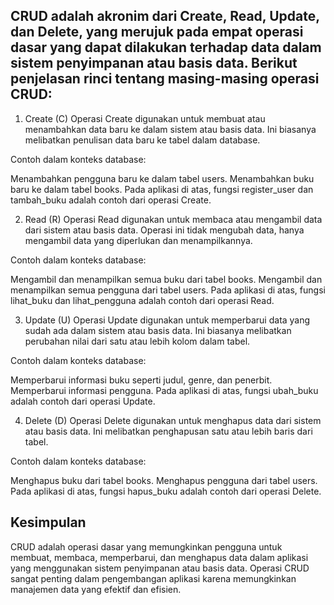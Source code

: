 ## CRUD adalah akronim dari Create, Read, Update, dan Delete, yang merujuk pada empat operasi dasar yang dapat dilakukan terhadap data dalam sistem penyimpanan atau basis data. Berikut penjelasan rinci tentang masing-masing operasi CRUD:

1. Create (C)
Operasi Create digunakan untuk membuat atau menambahkan data baru ke dalam sistem atau basis data. Ini biasanya melibatkan penulisan data baru ke tabel dalam database.

Contoh dalam konteks database:

Menambahkan pengguna baru ke dalam tabel users.
Menambahkan buku baru ke dalam tabel books.
Pada aplikasi di atas, fungsi register_user dan tambah_buku adalah contoh dari operasi Create.

2. Read (R)
Operasi Read digunakan untuk membaca atau mengambil data dari sistem atau basis data. Operasi ini tidak mengubah data, hanya mengambil data yang diperlukan dan menampilkannya.

Contoh dalam konteks database:

Mengambil dan menampilkan semua buku dari tabel books.
Mengambil dan menampilkan semua pengguna dari tabel users.
Pada aplikasi di atas, fungsi lihat_buku dan lihat_pengguna adalah contoh dari operasi Read.

3. Update (U)
Operasi Update digunakan untuk memperbarui data yang sudah ada dalam sistem atau basis data. Ini biasanya melibatkan perubahan nilai dari satu atau lebih kolom dalam tabel.

Contoh dalam konteks database:

Memperbarui informasi buku seperti judul, genre, dan penerbit.
Memperbarui informasi pengguna.
Pada aplikasi di atas, fungsi ubah_buku adalah contoh dari operasi Update.

4. Delete (D)
Operasi Delete digunakan untuk menghapus data dari sistem atau basis data. Ini melibatkan penghapusan satu atau lebih baris dari tabel.

Contoh dalam konteks database:

Menghapus buku dari tabel books.
Menghapus pengguna dari tabel users.
Pada aplikasi di atas, fungsi hapus_buku adalah contoh dari operasi Delete.

## Kesimpulan
CRUD adalah operasi dasar yang memungkinkan pengguna untuk membuat, membaca, memperbarui, dan menghapus data dalam aplikasi yang menggunakan sistem penyimpanan atau basis data. Operasi CRUD sangat penting dalam pengembangan aplikasi karena memungkinkan manajemen data yang efektif dan efisien.